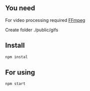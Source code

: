## You need

For video processing required [FFmpeg](https://ffmpeg.org)

Create folder ./public/gifs

## Install

```bash
npm instal
```

## For using

```bash
npm start
```